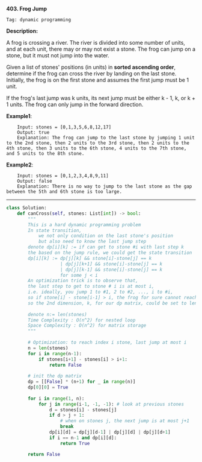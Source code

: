 **403. Frog Jump**

```Tag: dynamic programming```

**Description:**

A frog is crossing a river. The river is divided into some number of units, and at each unit, there may or may not exist a stone. The frog can jump on a stone, but it must not jump into the water.

Given a list of stones' positions (in units) in **sorted ascending order**, determine if the frog can cross the river by landing on the last stone. Initially, the frog is on the first stone and assumes the first jump must be 1 unit.

If the frog's last jump was k units, its next jump must be either k - 1, k, or k + 1 units. The frog can only jump in the forward direction.

**Example1**:

        Input: stones = [0,1,3,5,6,8,12,17]
        Output: true
        Explanation: The frog can jump to the last stone by jumping 1 unit to the 2nd stone, then 2 units to the 3rd stone, then 2 units to the 4th stone, then 3 units to the 6th stone, 4 units to the 7th stone, and 5 units to the 8th stone.

**Example2**:

        Input: stones = [0,1,2,3,4,8,9,11]
        Output: false
        Explanation: There is no way to jump to the last stone as the gap between the 5th and 6th stone is too large.

-----------

```python
class Solution:
    def canCross(self, stones: List[int]) -> bool:
        """
        This is a hard dynamic programming problem
        In state transition, 
            we not only condition on the last stone's position
            but also need to know the last jump step
        denote dp[i][k] := if can get to stone #i with last step k
        the based on the jump rule, we could get the state transition
        dp[i][k] := dp[j][k] && stone[i]-stone[j] == k
                    | dp[j][k+1] && stone[i]-stone[j] == k
                    | dp[j][k-1] && stone[i]-stone[j] == k
                    for some j < i
        An optimization trick is to observe that, 
        the last step to get to stone # i is at most i,
        i.e. ideally, you jump 1 to #1, 2 to #2, ..., i to #i,
        so if stone[i] - stone[i-1] > i, the frog for sure cannot reach
        so the 2nd dimension, k, for our dp matrix, could be set to len(stones)
        
        denote n:= len(stones)
        Time Complexity : O(n^2) for nested loop
        Space Complexity : O(n^2) for matrix storage
        """
        
        # Optimization: to reach index i stone, last jump at most i
        n = len(stones)
        for i in range(n-1):
            if stones[i+1] - stones[i] > i+1:
                return False
        
        # init the dp matrix
        dp = [[False] * (n+1) for _ in range(n)]
        dp[0][0] = True
        
        for i in range(1, n):
            for j in range(i-1, -1, -1): # look at previous stones
                d = stones[i] - stones[j]
                if d > j + 1:
                    # when on stones j, the next jump is at most j+1
                    break 
                dp[i][d] = dp[j][d-1] | dp[j][d] | dp[j][d+1]
                if i == n-1 and dp[i][d]:
                    return True

        return False
```
